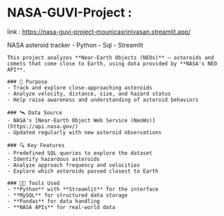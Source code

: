 # NASA-GUVI-Project : 
link : https://nasa-guvi-project-mounicasrinivasan.streamlit.app/


NASA asteroid tracker - Python - Sql - Streamlit 

    This project analyzes **Near-Earth Objects (NEOs)** — asteroids and comets that come close to Earth, using data provided by **NASA's NEO API**.

    ### 📌 Purpose
    - Track and explore close-approaching asteroids
    - Analyze velocity, distance, size, and hazard status
    - Help raise awareness and understanding of asteroid behaviors

    ### 🛰 Data Source
    - NASA's [Near-Earth Object Web Service (NeoWs)](https://api.nasa.gov/)
    - Updated regularly with new asteroid observations

    ### 🔍 Key Features
    - Predefined SQL queries to explore the dataset
    - Identify hazardous asteroids
    - Analyze approach frequency and velocities
    - Explore which asteroids passed closest to Earth

    ### 👨‍💻 Tools Used
    - **Python** with **Streamlit** for the interface
    - **MySQL** for structured data storage
    - **Pandas** for data handling
    - **NASA APIs** for real-world data
